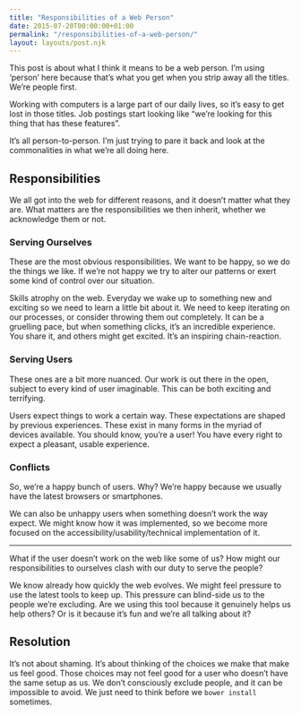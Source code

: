 ```yaml
---
title: "Responsibilities of a Web Person"
date: 2015-07-20T00:00:00+01:00
permalink: "/responsibilities-of-a-web-person/"
layout: layouts/post.njk
---
```


This post is about what I think it means to be a web person. I’m using ‘person’ here because that’s what you get when you strip away all the titles. We’re people first.

Working with computers is a large part of our daily lives, so it’s easy to get lost in those titles. Job postings start looking like “we’re looking for this thing that has these features”. 

It’s all person-to-person. I’m just trying to pare it back and look at the commonalities in what we’re all doing here.

## Responsibilities

We all got into the web for different reasons, and it doesn’t matter what they are. What matters are the responsibilities we then inherit, whether we acknowledge them or not.

### Serving Ourselves

These are the most obvious responsibilities. We want to be happy, so we do the things we like. If we’re not happy we try to alter our patterns or exert some kind of control over our situation.

Skills atrophy on the web. Everyday we wake up to something new and exciting so we need to learn a little bit about it. We need to keep iterating on our processes, or consider throwing them out completely. It can be a gruelling pace, but when something clicks, it’s an incredible experience. You share it, and others might get excited. It’s an inspiring chain-reaction.

### Serving Users

These ones are a bit more nuanced. Our work is out there in the open, subject to every kind of user imaginable. This can be both exciting and terrifying. 

Users expect things to work a certain way. These expectations are shaped by previous experiences. These exist in many forms in the myriad of devices available. You should know, you’re a user! You have every right to expect a pleasant, usable experience.

### Conflicts

So, we’re a happy bunch of users. Why? We’re happy because we usually have the latest browsers or smartphones.

We can also be unhappy users when something doesn’t work the way expect. We might know how it was implemented, so we become more focused on the accessibility/usability/technical implementation of it.

---

What if the user doesn’t work on the web like some of us? How might our responsibilities to ourselves clash with our duty to serve the people?

We know already how quickly the web evolves. We might feel pressure to use the latest tools to keep up. This pressure can blind-side us to the people we’re excluding. Are we using this tool because it genuinely helps us help others? Or is it because it’s fun and we’re all talking about it?

## Resolution

It’s not about shaming. It’s about thinking of the choices we make that make us feel good. Those choices may not feel good for a user who doesn’t have the same setup as us. We don’t consciously exclude people, and it can be impossible to avoid. We just need to think before we `bower install` sometimes.
